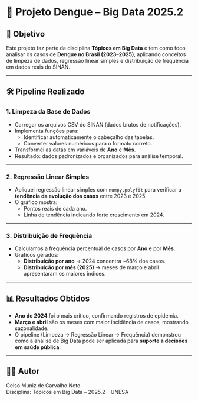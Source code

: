 # 🦟 Projeto Dengue – Big Data 2025.2

## 📌 Objetivo
Este projeto faz parte da disciplina **Tópicos em Big Data** e tem como foco analisar os casos de **Dengue no Brasil (2023–2025)**, aplicando conceitos de limpeza de dados, regressão linear simples e distribuição de frequência em dados reais do SINAN.

---

## 🛠️ Pipeline Realizado

### 1. Limpeza da Base de Dados
- Carregar os arquivos CSV do SINAN (dados brutos de notificações).  
- Implementa funções para:
  - Identificar automaticamente o cabeçalho das tabelas.  
  - Converter valores numéricos para o formato correto.  
- Transformei as datas em variáveis de **Ano** e **Mês**.  
- Resultado: dados padronizados e organizados para análise temporal.

---

### 2. Regressão Linear Simples
- Apliquei regressão linear simples com `numpy.polyfit` para verificar a **tendência da evolução dos casos** entre 2023 e 2025.  
- O gráfico mostra:
  - Pontos reais de cada ano.  
  - Linha de tendência indicando forte crescimento em 2024.  

---

### 3. Distribuição de Frequência
- Calculamos a frequência percentual de casos por **Ano** e por **Mês**.  
- Gráficos gerados:
  - **Distribuição por ano** → 2024 concentra ~68% dos casos.  
  - **Distribuição por mês (2025)** → meses de março e abril apresentaram os maiores índices.  

---

## 📊 Resultados Obtidos
- **Ano de 2024** foi o mais crítico, confirmando registros de epidemia.  
- **Março e abril** são os meses com maior incidência de casos, mostrando sazonalidade.  
- O pipeline (Limpeza → Regressão Linear → Frequência) demonstrou como a análise de Big Data pode ser aplicada para **suporte a decisões em saúde pública**.

---

## 👨‍💻 Autor
Celso Muniz de Carvalho Neto  
Disciplina: Tópicos em Big Data – 2025.2 – UNESA
